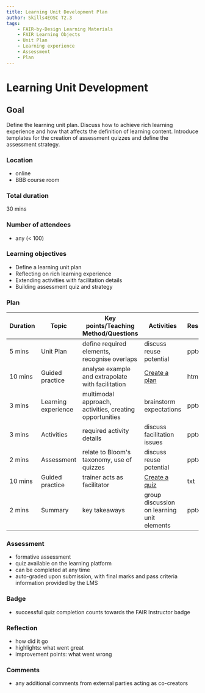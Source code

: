 ```yaml
---
title: Learning Unit Development Plan
author: Skills4EOSC T2.3
tags: 
    - FAIR-by-Design Learning Materials
    - FAIR Learning Objects
    - Unit Plan
    - Learning experience
    - Assessment
    - Plan
---
```


# Learning Unit Development

## Goal

Define the learning unit plan. Discuss how to achieve rich learning experience and how that affects the definition of learning content. Introduce templates for the creation of assessment quizzes and define the assessment strategy.

### Location
- online
- BBB course room

### Total duration
30 mins

### Number of attendees
- any (< 100)

### Learning objectives
- Define a learning unit plan
- Reflecting on rich learning experience
- Extending activities with facilitation details
- Building assessment quiz and strategy

### Plan
| **Duration** | **Topic**           | **Key points/Teaching Method/Questions**                | **Activities**                                                                               | **Resources** |
|--------------|---------------------|---------------------------------------------------------|----------------------------------------------------------------------------------------------|---------------|
| 5 mins       | Unit Plan           | define required elements, recognise overlaps            | discuss reuse potential                                                                      | pptx          |
| 10 mins      | Guided practice     | analyse example and extrapolate with facilitation       |   [Create a plan](./Activities/Defining_a_plan.md)                                                                                           | html          |
| 3 mins       | Learning experience | multimodal approach, activities, creating opportunities | brainstorm expectations                                                                      | pptx          |
| 3 mins       | Activities          | required activity details                               | discuss facilitation issues                                                                  | pptx          |
| 2 mins       | Assessment          | relate to Bloom's taxonomy, use of quizzes              | discuss reuse potential                                                                      | pptx          |
| 10 mins      | Guided practice     | trainer acts as facilitator                             | [Create a quiz](./Activities/Defining_a_quiz.md) | txt           |
| 2 mins       | Summary             | key takeaways                                           | group discussion on learning unit elements                                                   | pptx          |

### Assessment
- formative assessment
- quiz available on the learning platform
- can be completed at any time
- auto-graded upon submission, with final marks and pass criteria information provided by the LMS

### Badge
- successful quiz completion counts towards the FAIR Instructor badge

### Reflection
- how did it go
- highlights: what went great
- improvement points: what went wrong

### Comments
- any additional comments from external parties acting as co-creators